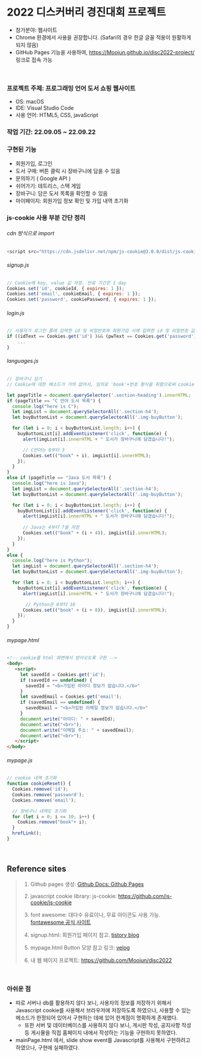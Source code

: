 # 2022 디스커버리 경진대회 프로젝트

* 참가분야: 웹사이트
* Chrome 환경에서 사용을 권장합니다. (Safari의 경우 한글 글꼴 적용이 원활하게 되지 않음)
* GitHub Pages 기능을 사용하여, https://Moojun.github.io/disc2022-project/ 링크로 접속 가능

<br>

### 프로젝트 주제: 프로그래밍 언어 도서 쇼핑 웹사이트

* OS: macOS
* IDE: Visual Studio Code
* 사용 언어: HTML5, CSS, javaScript

### 작업 기간: 22.09.05 ~ 22.09.22

### 구현된 기능

* 회원가입, 로그인 
* 도서 구매: 버튼 클릭 시 장바구니에 담을 수 있음
* 문의하기 ( Google API )
* 쉬어가기: 테트리스, 스택 게임
* 장바구니: 담은 도서 목록을 확인할 수 있음
* 마이페이지: 회원가입 정보 확인 및 가입 내역 초기화 

### js-cookie 사용 부분 간단 정리

###### cdn 방식으로 import

```javascript
<script src="https://cdn.jsdelivr.net/npm/js-cookie@3.0.0/dist/js.cookie.min.js"></script>
```

###### signup.js

```javascript
// Cookie에 key, value 값 저장. 만료 기간은 1 day
Cookies.set('id', cookieId, { expires: 1 });
Cookies.set('email', cookieEmail, { expires: 1 });
Cookies.set('password', cookiePassword, { expires: 1 });
```

###### login.js

```javascript
// 사용자가 로그인 폼에 입력한 id 및 비밀번호와 회원가입 시에 입력한 id 및 비밀번호 값이 동일한지를 체크
if ((idText == Cookies.get('id') )&& (pwText == Cookies.get('password')) {
    ...
}
```

###### languages.js

```javascript
// 장바구니 담기
// Cookie에 대한 메소드가 거의 없어서, 임의로 'book'+번호 형식을 취함으로써 cookie에 정보 저장

let pageTitle = document.querySelector('.section-heading').innerHTML;
if (pageTitle == "C 언어 도서 목록") {
  console.log("here is C");
  let imgList = document.querySelectorAll('.section-h4');
  let buyButtonList = document.querySelectorAll('.img-buyButton');

  for (let i = 0; i < buyButtonList.length; i++) {
    buyButtonList[i].addEventListener('click', function(e) {
      alert(imgList[i].innerHTML + " 도서가 장바구니에 담겼습니다!");

      // C언어는 0부터 3
      Cookies.set(("book" + i), imgList[i].innerHTML);
    });
  }
}
else if (pageTitle == "Java 도서 목록") {
  console.log("here is Java");
  let imgList = document.querySelectorAll('.section-h4');
  let buyButtonList = document.querySelectorAll('.img-buyButton');

  for (let i = 0; i < buyButtonList.length; i++) {
    buyButtonList[i].addEventListener('click', function(e) {
      alert(imgList[i].innerHTML + " 도서가 장바구니에 담겼습니다!");
      
      // Java는 4부터 7을 저장
      Cookies.set(("book" + (i + 4)), imgList[i].innerHTML);
    });
  }
}
else {
  console.log("here is Python");
  let imgList = document.querySelectorAll('.section-h4');
  let buyButtonList = document.querySelectorAll('.img-buyButton');

  for (let i = 0; i < buyButtonList.length; i++) {
    buyButtonList[i].addEventListener('click', function(e) {
      alert(imgList[i].innerHTML + " 도서가 장바구니에 담겼습니다!");

       // Python은 8부터 10
      Cookies.set(("book" + (i + 8)), imgList[i].innerHTML);
    });
  }
}
```

###### mypage.html

```html
<!-- cookie를 html 화면에서 받아오도록 구현 -->
<body>
   <script>
     let savedId = Cookies.get('id');
     if (savedId == undefined) {
       savedId = "<b>가입된 아이디 정보가 없습니다.</b>"
     }
     let savedEmail = Cookies.get('email');
     if (savedEmail == undefined) {
       savedEmail = "<b>가입된 이메일 정보가 없습니다.</b>"
     }
     document.write("아이디: " + savedId);
     document.write("<br>");
     document.write("이메일 주소: " + savedEmail);
     document.write("<br>");
   </script>
</body>
```

###### mypage.js

```javascript
// cookie 내역 초기화
function cookieReset() {
  Cookies.remove('id');
  Cookies.remove('password');
  Cookies.remove('email');

  // 장바구니 내역도 초기화
  for (let i = 0; i <= 10; i++) {
    Cookies.remove("book"+ i);
  }
  hrefLink();
}
```


<br>


## Reference sites

> 1. Github pages 생성: [Github Docs: Github Pages](https://docs.github.com/en/pages/getting-started-with-github-pages/about-github-pages)
>
> 2. javascript cookie library: js-cookie: https://github.com/js-cookie/js-cookie
>
> 3. font awesome: 대다수 유료이나, 무료 아이콘도 사용 가능. [fontawesome 공식 사이트](https://fontawesome.com/)
> 4. signup.html: 회원가입 페이지 참고. [tistory blog](https://cocoon1787.tistory.com/700)
> 5. mypage.html Button 모양 참고 링크: [velog](https://velog.io/@whdnjsdyd111/CSS-%EB%B2%84%ED%8A%BC-%EC%9D%B4%EC%81%98%EA%B2%8C-%EA%BE%B8%EB%AF%B8%EA%B8%B0)
> 6. 내 웹 페이지 프로젝트: https://github.com/Moojun/disc2022


<br>


### 아쉬운 점

* 따로 서버나 db를 활용하지 않다 보니, 사용자의 정보를 저장하기 위해서 Javascript cookie를 사용해서 브라우저에 저장하도록 하였으나, 사용할 수 있는 메소드가 한정되어 있어서 구현하는 데에 있어 한계점이 명확하게 존재했다.
  * 또한 서버 및 데이터베이스를 사용하지 않다 보니, 게시판 작성, 공지사항 작성 등 게시물을 직접 홈페이지 내에서 작성하는 기능을 구현하지 못하였다.
* mainPage.html 에서, slide show event를 Javascript를 사용해서 구현하려고 하였으나, 구현에 실패하였다.



